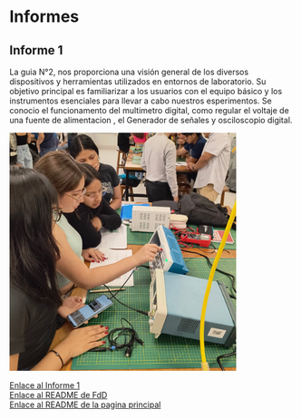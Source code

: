 <h1>Informes</h1>
<h2>Informe 1</h2>
<p>La guia N°2, nos proporciona una visión general de los diversos dispositivos y herramientas utilizados en entornos de laboratorio. Su objetivo principal es familiarizar a los usuarios con el equipo básico y los instrumentos esenciales para llevar a cabo nuestros esperimentos. Se conocio el funcionamento del multimetro digital,  como regular el voltaje de una fuente de alimentacion , el Generador de señales y osciloscopio digital.</p>
<img src="../../Imagenes/I_Informes/Inf_1.jpg" width=400px alt="imagen_inf_1">

<a href="Informe_1.md">Enlace al Informe 1</a>
<br>
<a href="../README.md">Enlace al README  de FdD </a>
<br>
<a href="../../README.md">Enlace al README  de la pagina principal</a>
